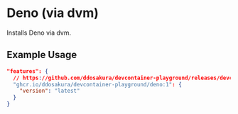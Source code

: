# Deno (via dvm)

Installs Deno via dvm.

## Example Usage

```json
"features": {
  // https://github.com/ddosakura/devcontainer-playground/releases/devcontainer-feature-deno.tgz
  "ghcr.io/ddosakura/devcontainer-playground/deno:1": {
    "version": "latest"
  }
}
```
